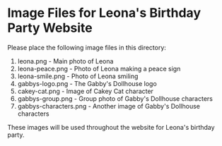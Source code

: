 
# Image Files for Leona's Birthday Party Website

Please place the following image files in this directory:

1. leona.png - Main photo of Leona
2. leona-peace.png - Photo of Leona making a peace sign
3. leona-smile.png - Photo of Leona smiling
4. gabbys-logo.png - The Gabby's Dollhouse logo
5. cakey-cat.png - Image of Cakey Cat character
6. gabbys-group.png - Group photo of Gabby's Dollhouse characters
7. gabbys-characters.png - Another image of Gabby's Dollhouse characters

These images will be used throughout the website for Leona's birthday party.
